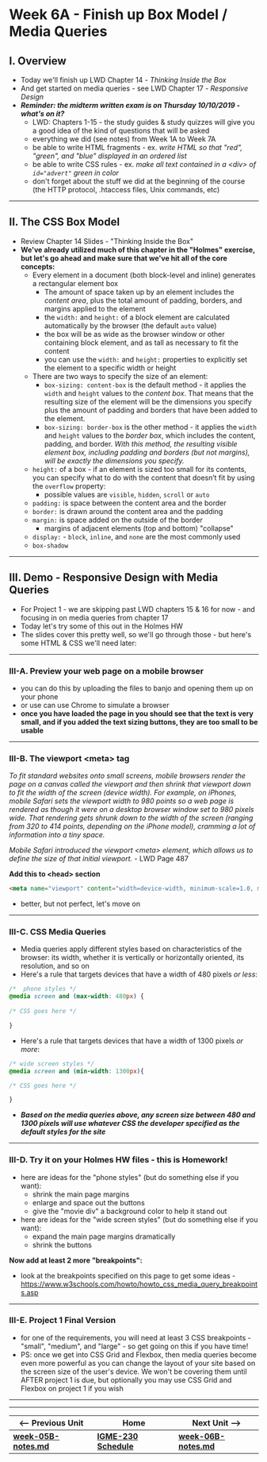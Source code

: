 # Week 6A - Finish up Box Model / Media Queries

## I. Overview
- Today we'll finish up LWD Chapter 14 - *Thinking Inside the Box*
- And get started on media queries - see LWD Chapter 17 - *Responsive Design*
- ***Reminder: the midterm written exam is on Thursday 10/10/2019 - what's on it?***
  - LWD: Chapters 1-15 - the study guides & study quizzes will give you a good idea of the kind of questions that will be asked
  - everything we did (see notes) from Week 1A to Week 7A
  - be able to write HTML fragments  - ex. *write HTML so that "red", "green", and "blue" displayed in an ordered list*
  - be able to write CSS rules - ex. *make all text contained in a &lt;div> of `id="advert"` green in color*
  - don't forget about the stuff we did at the beginning of the course (the HTTP protocol, .htaccess files, Unix commands, etc)

<hr>

## II. The CSS Box Model

- Review Chapter 14 Slides - "Thinking Inside the Box"
- **We've already utilized much of this chapter in the "Holmes" exercise, but let's go ahead and make sure that we've hit all of the core concepts:**
  - Every element in a document (both block-level and inline) generates a rectangular element box
    - The amount of space taken up by an element includes the *content area*, plus the total amount of padding, borders, and margins applied to the element
    - the `width:` and `height:` of a block element are calculated automatically by the browser (the default `auto` value)
    - the box will be as wide as the browser window or other containing block element, and as tall as necessary to fit the content
    - you can use the `width:` and `height:` properties to explicitly set the element to a specific width or height
  - There are two ways to specify the size of an element:
    - `box-sizing: content-box` is the default method - it applies the `width` and `height` values to the *content box*. That means that the resulting size of the element will be the dimensions you specify plus the amount of padding and borders that have been added to the element. 
    - `box-sizing: border-box` is the other method - it applies the `width` and `height` values to the *border box*, which includes the content, padding, and border. *With this method, the resulting visible element box, including padding and borders (but not margins), will be exactly the dimensions you specify.*
  - `height:` of a box - if an element is sized too small for its contents, you can specify what to do with the content that doesn’t fit by using the `overflow` property:
    - possible values are `visible`,  `hidden`, `scroll` or `auto`
  - `padding:` is space between the content area and the border 
  - `border:` is drawn around the content area and the padding
  - `margin:` is space added on the outside of the border
    - margins of adjacent elements (top and bottom) "collapse"
  - `display:` - `block`, `inline`, and `none` are the most commonly used
  - `box-shadow` 

<hr>

## III. Demo - Responsive Design with Media Queries

- For Project 1 - we are skipping past LWD chapters 15 & 16 for now - and focusing in on media queries from chapter 17
- Today let's try some of this out in the Holmes HW
- The slides cover this pretty well, so we'll go through those - but here's some HTML & CSS we'll need later:

<hr>

### III-A. Preview your web page on a mobile browser 

- you can do this by uploading the files to banjo and opening them up on your phone
- or use can use Chrome to simulate a browser
- **once you have loaded the page in you should see that the text is very small, and if you added the text sizing buttons, they are too small to be usable**

<hr>

### III-B. The viewport &lt;meta> tag

*To fit standard websites onto small screens, mobile browsers render the page on a canvas called the viewport and then shrink that viewport down to fit the width of the screen (device width). For example, on iPhones, mobile Safari sets the viewport width to 980 points so a web page is rendered as though it were on a desktop browser window set to 980 pixels wide. That rendering gets shrunk down to the width of the screen (ranging from 320 to 414 points, depending on the iPhone model), cramming a lot of information into a tiny space.*

*Mobile Safari introduced the viewport &lt;meta> element, which allows us to define the size of that initial viewport.* - LWD Page 487 

**Add this to &lt;head> section**

```html
<meta name="viewport" content="width=device-width, minimum-scale=1.0, maximum-scale=1.0" />
```

- better, but not perfect, let's move on 

<hr>

### III-C. CSS Media Queries

- Media queries apply different styles based on characteristics of the browser: its width, whether it is vertically or horizontally oriented, its resolution, and so on
- Here's a rule that targets devices that have a width of 480 pixels *or less*: 

```css
/* 	phone styles */
@media screen and (max-width: 480px) {
 
/* CSS goes here */

}
```

- Here's a rule that targets devices that have a width of 1300 pixels *or more*: 

```css
/* wide screen styles */
@media screen and (min-width: 1300px){

/* CSS goes here */

}
```

- ***Based on the media queries above, any screen size between 480 and 1300 pixels will use whatever CSS the developer specified as the *default* styles for the site***

<hr>

<a id="homework"></a>

### III-D. Try it on your Holmes HW files - this is Homework!

- here are ideas for the "phone styles" (but do something else if you want):
  - shrink the main page margins
  - enlarge and space out the buttons
  - give the "movie div" a background color to help it stand out
- here are ideas for the "wide screen styles" (but do something else if you want):
  - expand the main page margins dramatically
  - shrink the buttons 
  
**Now add at least 2 more "breakpoints":**

- look at the breakpoints specified on this page to get some ideas - https://www.w3schools.com/howto/howto_css_media_query_breakpoints.asp

<hr>

### III-E. Project 1 Final Version
- for one of the requirements, you will need at least 3 CSS breakpoints - "small", "medium", and "large" - so get going on this if you have time!
- PS: once we get into CSS Grid and Flexbox, then media queries become even more powerful as you can change the layout of your site based on the screen size of the user's device. We won't be covering them until AFTER project 1 is due, but optionally you may use CSS Grid and Flexbox on project 1 if you wish


  
<hr><hr> 

| <-- Previous Unit | Home | Next Unit -->
| --- | --- | --- 
| [**week-05B-notes.md**](week-05B-notes.md)     |  [**IGME-230 Schedule**](../schedule.md) | [**week-06B-notes.md**](week-06B-notes.md)


